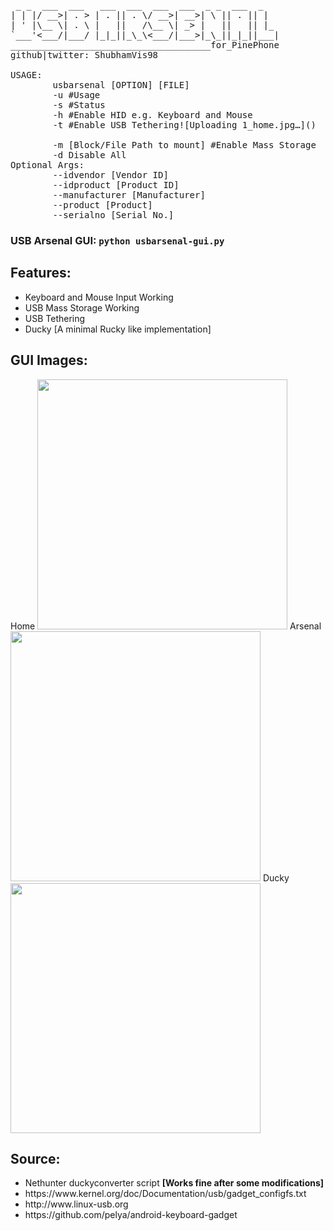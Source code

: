 <pre>
 _ _  ___  ___   ___  ___  ___  ___  _ _  ___  _
| | |/ __>| . > | . || . \/ __>| __>| \ || . || |
| ' |\__ \| . \ |   ||   /\__ \| _> |   ||   || |_
`___'<___/|___/ |_|_||_\_\<___/|___>|_\_||_|_||___|
______________________________________for_PinePhone
github|twitter: ShubhamVis98

USAGE:
        usbarsenal [OPTION] [FILE]
        -u #Usage
        -s #Status
        -h #Enable HID e.g. Keyboard and Mouse
        -t #Enable USB Tethering![Uploading 1_home.jpg…]()

        -m [Block/File Path to mount] #Enable Mass Storage
        -d Disable All
Optional Args:
        --idvendor [Vendor ID]
        --idproduct [Product ID]
        --manufacturer [Manufacturer]
        --product [Product]
        --serialno [Serial No.]
</pre>
<h3>USB Arsenal GUI: <code>python usbarsenal-gui.py</code></h3>

<h2>Features:</h2>
<ul>
    <li>Keyboard and Mouse Input Working</li>
    <li>USB Mass Storage Working</li>
    <li>USB Tethering</li>
    <li>Ducky [A minimal Rucky like implementation]</li>
</ul>

<h2>GUI Images:</h2>
Home
<img width="400px" src="https://user-images.githubusercontent.com/43336210/222528280-4eb80a68-3288-407c-b63e-b032d5405cdc.jpg">
Arsenal
<img width="400px" src="https://user-images.githubusercontent.com/43336210/222528334-5b42c758-2a0f-43ff-83bc-03654ecb414f.jpg">
Ducky
<img width="400px" src="https://user-images.githubusercontent.com/43336210/222528361-bbce68bf-3605-4b61-bf35-2c8d68224067.jpg">

<h2>Source:</h2>
<ul>
    <li>Nethunter duckyconverter script <b>[Works fine after some modifications]</b></li>
    <li>https://www.kernel.org/doc/Documentation/usb/gadget_configfs.txt</li>
    <li>http://www.linux-usb.org</li>
    <li>https://github.com/pelya/android-keyboard-gadget</li>
</ul>
